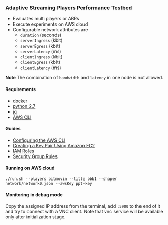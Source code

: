 ### Adaptive Streaming Players Performance Testbed
- Evaluates multi players or ABRs
- Execute experiments on AWS cloud 
- Configurable network attributes are
    - `duration` (seconds)
    - `serverIngress` (kbit)
    - `serverEgress` (kbit)
    - `serverLatency` (ms)
    - `clientIngress` (kbit)
    - `clientEgress` (kbit)
    - `clientLatency` (ms)
 
**Note** The combination of `bandwidth` and `latency` in one node is not allowed.


#### Requirements
- [docker](https://docs.docker.com/install/)
- [python 2.7](https://www.python.org/downloads/)
- [jq](https://stedolan.github.io/jq)
- [AWS CLI](https://docs.aws.amazon.com/cli/latest/userguide/cli-chap-install.html)

#### Guides
- [Configuring the AWS CLI](https://docs.aws.amazon.com/cli/latest/userguide/cli-chap-configure.html)
- [Creating a Key Pair Using Amazon EC2](https://docs.aws.amazon.com/AWSEC2/latest/UserGuide/ec2-key-pairs.html#having-ec2-create-your-key-pair)
- [IAM Roles](https://docs.aws.amazon.com/AWSEC2/latest/UserGuide/iam-roles-for-amazon-ec2.html)
- [Security Group Rules](https://docs.aws.amazon.com/AWSEC2/latest/UserGuide/security-group-rules-reference.html)

#### Running on AWS cloud
```
./run.sh --players bitmovin --title bbb1 --shaper network/network0.json --awsKey ppt-key
```

#### Monitoring in debug mode

Copy the assigned IP address from the terminal, add `:5900` to the end of it
and try to connect with a VNC client.
Note that vnc service will be available only after initialization stage.

